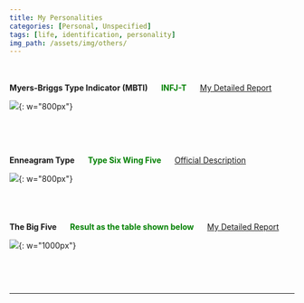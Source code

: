 ```yaml
---
title: My Personalities
categories: [Personal, Unspecified]
tags: [life, identification, personality]
img_path: /assets/img/others/
---
```



<div style="height: 20px;"></div>

**Myers-Briggs Type Indicator (MBTI)** &nbsp;&nbsp;&nbsp;&nbsp; <b style="color:green;">INFJ-T</b> &nbsp;&nbsp;&nbsp;&nbsp; [My Detailed Report](https://www.16personalities.com/profiles/9e449530db6cb)

![](mbti.png){: w="800px"}

<div style="height: 50px;"></div>


**Enneagram Type** &nbsp;&nbsp;&nbsp;&nbsp; <b style="color:green;">Type Six Wing Five</b> &nbsp;&nbsp;&nbsp;&nbsp; [Official Description](https://www.enneagraminstitute.com/type-6)

![](enne.png){: w="800px"}

<div style="height: 40px;"></div>


**The Big Five** &nbsp;&nbsp;&nbsp;&nbsp; <b style="color:green;">Result as the table shown below</b> &nbsp;&nbsp;&nbsp;&nbsp; [My Detailed Report](https://bigfive-test.com/result/649db4e59de5fc00087594de)

![](bigfive.png){: w="1000px"}

<!-- | Openness To Experience 	| 102/120 	| Agreeableness 	| 95/120 	| Conscientiousness    	| 89/120 	| Neuroticism        	| 57/120 	| Extraversion       	| 57/120 	|
|------------------------	|---------	|---------------	|--------	|----------------------	|--------	|--------------------	|--------	|--------------------	|--------	|
| Artistic Interests     	| 19/20   	| Altruism      	| 20/20  	| Orderliness          	| 18/20  	| Self-Consciousness 	| 17/20  	| Assertiveness      	| 13/20  	|
| Adventurousness        	| 19/20   	| Morality      	| 20/20  	| Dutifulness          	| 16/20  	| Anxiety            	| 13/20  	| Cheerfulness       	| 12/20  	|
| Intellect              	| 18/20   	| Sympathy      	| 19/20  	| Cautiousness         	| 16/20  	| Immoderation       	| 9/20   	| Friendliness       	| 12/20  	|
| Emotionality           	| 18/20   	| Cooperation   	| 17/20  	| Achievement-Striving 	| 15/20  	| Depression         	| 7/20   	| Activity Level     	| 8/20   	|
| Liberalism             	| 16/20   	| Modesty       	| 10/20  	| Self-Efficacy        	| 14/20  	| Vulnerability      	| 7/20   	| Excitement-Seeking 	| 7/20   	|
| Imagination            	| 12/20   	| Trust         	| 9/20   	| Self-Discipline      	| 10/20  	| Anger              	| 4/20   	| Gregariousness     	| 5/20   	| -->


&nbsp;

&nbsp;

---



